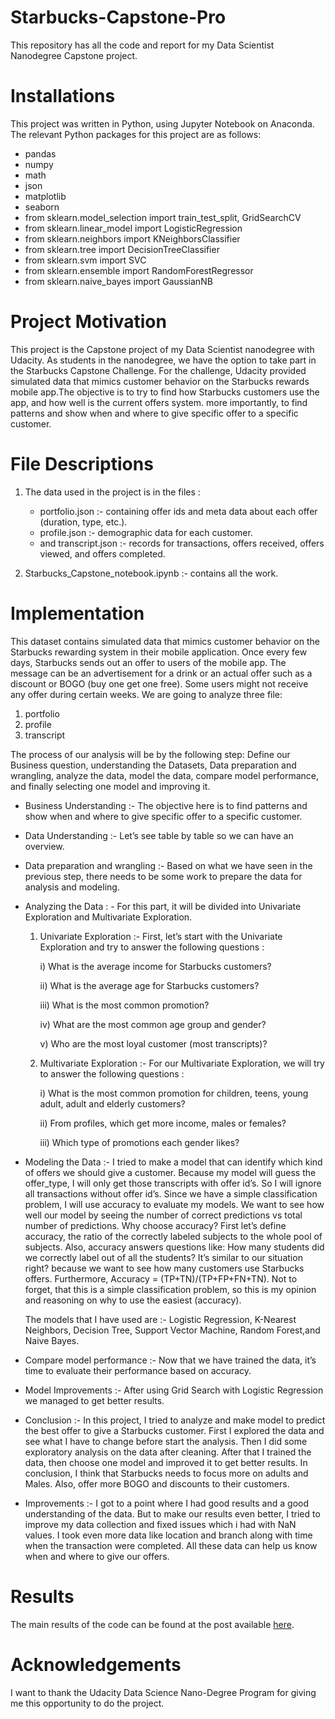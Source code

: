 # Starbucks-Capstone-Pro
This repository has all the code and report for my Data Scientist Nanodegree Capstone project.

# Installations
This project was written in Python, using Jupyter Notebook on Anaconda. The relevant Python packages for this project are as follows:

   * pandas
   * numpy
   * math
   * json
   * matplotlib
   * seaborn
   * from sklearn.model_selection import train_test_split, GridSearchCV
   * from sklearn.linear_model import LogisticRegression
   * from sklearn.neighbors import KNeighborsClassifier
   * from sklearn.tree import DecisionTreeClassifier
   * from sklearn.svm import SVC
   * from sklearn.ensemble import RandomForestRegressor
   * from sklearn.naive_bayes import GaussianNB 
   
  
# Project Motivation
This project is the Capstone project of my Data Scientist nanodegree with Udacity. As students in the nanodegree, we have the option to take part in the Starbucks Capstone Challenge. For the challenge, Udacity provided simulated data that mimics customer behavior on the Starbucks rewards mobile app.The objective is to try to find how Starbucks customers use the app, and how well is the current offers system. more importantly, to find patterns and show when and where to give specific offer to a specific customer.
  
# File Descriptions

1. The data used in the project is in the files : 
     * portfolio.json :-  containing offer ids and meta data about each offer (duration, type, etc.).
     * profile.json :- demographic data for each customer.
     * and transcript.json :- records for transactions, offers received, offers viewed, and offers completed.
     
2. Starbucks_Capstone_notebook.ipynb :- contains all the work.


# Implementation

This dataset contains simulated data that mimics customer behavior on the Starbucks rewarding system in their mobile application. Once every few days, Starbucks sends out an offer to users of the mobile app. The message can be an advertisement for a drink or an actual offer such as a discount or BOGO (buy one get one free). Some users might not receive any offer during certain weeks. We are going to analyze three file:
  1. portfolio
  2. profile
  3. transcript
  
The process of our analysis will be by the following step: Define our Business question, understanding the Datasets, Data preparation and wrangling, analyze the data, model the data, compare model performance, and finally selecting one model and improving it.
   * Business Understanding :-  The objective here is to find patterns and show when and where to give specific offer to a specific                                     customer.
   * Data Understanding :- Let’s see table by table so we can have an overview.
   * Data preparation and wrangling :- Based on what we have seen in the previous step, there needs to be some work to prepare the data                                        for analysis and modeling.
   * Analyzing the Data : - For this part, it will be divided into Univariate Exploration and Multivariate Exploration.
   
        1.  Univariate Exploration :-  First, let’s start with the Univariate Exploration and try to answer the following questions :
   
               i)   What is the average income for Starbucks customers?
          
               ii)  What is the average age for Starbucks customers?
          
               iii) What is the most common promotion?
          
               iv)  What are the most common age group and gender?
          
               v)   Who are the most loyal customer (most transcripts)?
            
        2.  Multivariate Exploration :-  For our Multivariate Exploration, we will try to answer the following questions :   
        
               i)   What is the most common promotion for children, teens, young adult, adult and elderly customers?
             
               ii)  From profiles, which get more income, males or females?
             
               iii) Which type of promotions each gender likes?
          
   * Modeling the Data :- I tried to make a model that can identify which kind of offers we should give a customer. Because my model                               will guess the offer_type, I will only get those transcripts with offer id’s. So I will ignore all                                       transactions without offer id’s.
                          Since we have a simple classification problem, I will use accuracy to evaluate my models. We want to see how                             well our model by seeing the number of correct predictions vs total number of predictions. Why choose                                   accuracy? First let’s define accuracy, the ratio of the correctly labeled subjects to the whole pool of                                 subjects. Also, accuracy answers questions like: How many students did we correctly label out of all the                                 students? It’s similar to our situation right? because we want to see how many customers use Starbucks offers.                           Furthermore, Accuracy = (TP+TN)/(TP+FP+FN+TN). Not to forget, that this is a simple classification problem, so                           this is my opinion and reasoning on why to use the easiest (accuracy).
                          
      The models that I have used are :-  Logistic Regression, K-Nearest Neighbors, Decision Tree, Support Vector Machine, Random             Forest,and Naive Bayes.
                          
   * Compare model performance :- Now that we have trained the data, it’s time to evaluate their performance based on accuracy.
   * Model Improvements :- After using Grid Search with Logistic Regression we managed to get better results.
   * Conclusion :- In this project, I tried to analyze and make model to predict the best offer to give a Starbucks customer. First I                      explored the data and see what I have to change before start the analysis. Then I did some exploratory analysis on                      the data after cleaning. After that I trained the data, then choose one model and improved it to get better results.                    In conclusion, I think that Starbucks needs to focus more on adults and Males. Also, offer more BOGO and discounts to                    their customers.
   * Improvements :- I got to a point where I had good results and a good understanding of the data. But to make our results even                            better, I tried to improve my data collection and fixed issues which i had with NaN values. I took even more data                        like location and branch along with time when the transaction were completed. All these data can help us know when                      and where to give our offers.
                           
# Results
The main results of the code can be found at the post available [here](https://medium.com/@rabhimanyu509/starbucks-project-9ca045b6a66c).
  
# Acknowledgements
I want to thank the Udacity Data Science Nano-Degree Program for giving me this opportunity to do the project.

  
